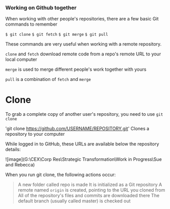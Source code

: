 ### Working on Github together

When working with other people's repositories, there are a few basic Git commands to remember

`$ git clone`
`$ git fetch`
`$ git merge`
`$ git pull`

These commands are very useful when working with a remote repository.

 `clone` and `fetch` download remote code from a repo's remote URL to your local computer

 `merge` is used to merge different people's work together with yours

 `pull` is a combination of `fetch` and `merge`

 # Clone

 To grab a complete copy of another user's repository, you need to use `git clone`

 'git clone https://github.com/USERNAME/REPOSITORY.git'
Clones a repository to your computer

While logged in to GitHub, these URLs are available below the repository details:

![image](G:\CEX\Corp Res\Strategic Transformation\Work in Progress\Sue and Rebecca)

When you run git clone, the following actions occur:

> A new folder called repo is made
> It is initialized as a Git repository
> A remote named `origin` is created, pointing to the URL you cloned from
> All of the repository's files and commits are downloaded there
> The default branch (usually called master) is checked out
